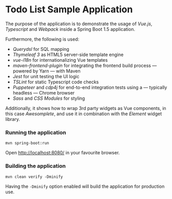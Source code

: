 # Todo List Sample Application #

The purpose of the application is to demonstrate the usage of *Vue.js*, *Typescript* and *Webpack* inside a Spring Boot 1.5 application.

Furthermore, the following is used:
- *Querydsl* for SQL mapping
- *Thymeleaf 3* as HTML5 server-side template engine
- *vue-i18n* for internationalizing Vue templates
- *maven-frontend-plugin* for integrating the frontend build process — powered by Yarn — with Maven
- *Jest* for unit testing the UI logic
- *TSLint* for static Typescript code checks
- *Puppeteer* and *cdp4j* for end-to-end integration tests using a — typically headless — Chrome browser
- *Sass* and *CSS Modules* for styling

Additionally, it shows how to wrap 3rd party widgets as Vue components, in this case *Awesomplete*, and use it in combination with the *Element* widget library.


### Running the application

    mvn spring-boot:run

Open [http://localhost:8080/](http://localhost:8080/) in your favourite browser.


### Building the application

    mvn clean verify -Dminify

Having the `-Dminify` option enabled will build the application for production use.
